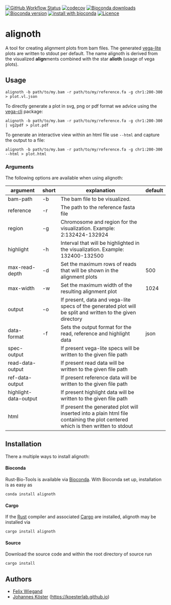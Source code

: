 [![GitHub Workflow Status](https://img.shields.io/github/workflow/status/koesterlab/alignoth/CI)](https://github.com/koesterlab/alignoth/actions)
[![codecov](https://codecov.io/gh/koesterlab/alignoth/branch/main/graph/badge.svg?token=G751JNS6PU)](https://codecov.io/gh/koesterlab/alignoth)
[![Bioconda downloads](https://img.shields.io/conda/dn/bioconda/alignoth.svg?style=flat)](http://bioconda.github.io/recipes/alignoth/README.html)
[![Bioconda version](https://img.shields.io/conda/vn/bioconda/alignoth.svg?style=flat)](http://bioconda.github.io/recipes/alignoth/README.html)
[![install with bioconda](https://img.shields.io/badge/install%20with-bioconda-brightgreen.svg?style=flat)](http://bioconda.github.io/recipes/alignoth/README.html)
[![Licence](https://img.shields.io/conda/l/bioconda/alignoth.svg?style=flat)](http://bioconda.github.io/recipes/alignoth/README.html)

# alignoth

A tool for creating alignment plots from bam files. The generated [vega-lite](https://vega.github.io/vega-lite/) plots are written to stdout per default.
The name alignoth is derived from the visualized **align**ments combined with the star **alioth** (usage of vega plots).
## Usage

```alignoth -b path/to/my.bam -r path/to/my/reference.fa -g chr1:200-300 > plot.vl.json```

To directly generate a plot in svg, png or pdf format we advice using the [vega-cli](https://vega.github.io/vega/usage/#cli) package:

```alignoth -b path/to/my.bam -r path/to/my/reference.fa -g chr1:200-300 | vg2pdf > plot.pdf```

To generate an interactive view within an html file use `--html` and capture the output to a file:

```alignoth -b path/to/my.bam -r path/to/my/reference.fa -g chr1:200-300 --html > plot.html```

### Arguments

The following options are available when using alignoth:

| argument              | short | explanation                                                                                                                     | default |
|-----------------------|-------|---------------------------------------------------------------------------------------------------------------------------------|---------|
| bam-path              | -b    | The bam file to be visualized.                                                                                                  |         |
| reference             | -r    | The path to the reference fasta file                                                                                            |         |
| region                | -g    | Chromosome and region for the visualization. Example: 2:132424-132924                                                           |         |
| highlight             | -h    | Interval that will be highlighted in the visualization. Example: 132400-132500                                                  |         |
| max-read-depth        | -d    | Set the maximum rows of reads that will be shown in the alignment plots                                                         | 500     |
| max-width             | -w    | Set the maximum width of the resulting alignment plot                                                                           | 1024    |
| output                | -o    | If present, data and vega-lite specs of the generated plot will be split and written to the given directory                     |         |
| data-format           | -f    | Sets the output format for the read, reference and highlight data                                                               | json    |
| spec-output           |       | If present vega-lite specs will be written to the given file path                                                               |         |
| read-data-output      |       | If present read data will be written to the given file path                                                                     |         |
| ref-data-output       |       | If present reference data will be written to the given file path                                                                |         |
| highlight-data-output |       | If present highlight data will be written to the given file path                                                                |         |
| html                  |       | If present the generated plot will inserted into a plain html file containing the plot centered which is then written to stdout |         |

## Installation

There a multiple ways to install alignoth:

#### Bioconda

Rust-Bio-Tools is available via [Bioconda](https://bioconda.github.io).
With Bioconda set up, installation is as easy as

    conda install alignoth

#### Cargo

If the [Rust](https://www.rust-lang.org/tools/install) compiler and associated [Cargo](https://github.com/rust-lang/cargo/) are installed, alignoth may be installed via

    cargo install alignoth

#### Source

Download the source code and within the root directory of source run

    cargo install

## Authors

* [Felix Wiegand](https://github.com/fxwiegand)
* [Johannes Köster](https://github.com/johanneskoester) (https://koesterlab.github.io)
